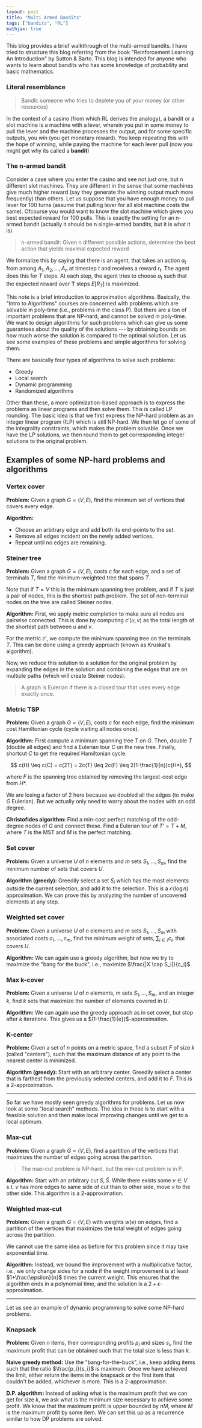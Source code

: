 ```yaml
---
layout: post
title: "Multi Armed Bandits"
tags: ["bandits", "RL"]
mathjax: true
---
```


This blog provides a brief walkthrough of the multi-armed bandits. I have tried to structure
this blog referring from the book "Reinforcement Learning: An Introduction" by Sutton & Barto.
This blog is intended for anyone who wants to learn about bandits who has some knowledge of probability
and basic mathematics.

### Literal resemblance

> Bandit: someone who tries to deplete you of your money (or other resources)

In the context of a casino (from which RL derives the analogy), a bandit or a slot machine
is a machine with a lever, wherein you put in some money to pull the lever and the machine 
processes the output, and for some specific outputs, you win (you get monetary reward). You keep
repeating this with the hope of winning, while paying the machine for each lever pull (now you might
get why its called a **bandit**)

### The n-armed bandit

Consider a case where you enter the casino and see not just one, but n different slot machines. They
are different in the sense that some machines give much higher reward (say they generate the winning 
output much more frequently) than others. Let us suppose that you have enough money to pull lever for 
100 turns (assume that pulling lever for all slot machine costs the same). Ofcourse you would want to 
know the slot machine which gives you best expected reward for 100 pulls. This is exactly the
setting for an n-armed bandit (actually it should be n single-armed bandits, but it is what it is)

> n-armed bandit: Given n different possible actions, determine the best action that yields maximal expected reward

We formalize this by saying that there is an agent, that takes an action $a_t$ from among ${A_1, A_2,\ldots,A_n}$
at timestep $t$ and receives a reward $r_t$. The agent does this for $T$ steps. At each step, the agent 
tries to choose $a_t$ such that the expected reward over **T** steps $E[R_T]$ is maximized. 

This note is a brief introduction to approximation algorithms. Basically, the "Intro to
Algorithms" courses are concerned with problems which are solvable in poly-time (i.e., problems
in the class P). But there are a ton of important problems that are NP-hard, and cannot
be solved in poly-time. We want to design algorithms for such problems which can give us
some guarantees about the quality of the solutions --- by obtaining bounds on how much
worse the solution is compared to the optimal solution. Let us see some examples of these
problems and simple algorithms for solving them.

There are basically four types of algorithms to solve such problems:

* Greedy
* Local search
* Dynamic programming
* Randomized algorithms

Other than these, a more optimization-based approach is to express the problems as linear
programs and then solve them. This is called LP rounding. The basic idea is that we first
express the NP-hard problem as an integer linear program (ILP) which is still NP-hard. We
then let go of some of the integrality constraints, which makes the problem solvable. Once
we have the LP solutions, we then round them to get corresponding integer solutions to the
original problem.

## Examples of some NP-hard problems and algorithms

### Vertex cover

**Problem:** Given a graph $G = (V,E)$, find the minimum set of vertices that covers every edge.

**Algorithm:**

- Choose an arbitrary edge and add both its end-points to the set.
- Remove all edges incident on the newly added vertices.
- Repeat until no edges are remaining.

### Steiner tree

**Problem:** Given a graph $G = (V,E)$, costs $c$ for each edge, and a set of terminals $T$, find
the minimum-weighted tree that spans $T$.

Note that if $T = V$ this is the minimum spanning tree problem, and if $T$ is just a pair of nodes,
this is the shortest path problem. The set of non-terminal nodes on the tree are called Steiner nodes.

**Algorithm:** First, we apply metric completion to make sure all nodes are pairwise connected. This
is done by computing $c'(u,v)$ as the total length of the shortest path between $u$ and $v$.

For the metric $c'$, we compute the minimum spanning tree on the terminals $T$. This can be done using
a greedy approach (known as Kruskal's algorithm).

Now, we reduce this solution to a solution for the original problem by expanding the edges in the 
solution and combining the edges that are on multiple paths (which will create Steiner nodes).

> A graph is Eulerian if there is a closed tour that uses every edge exactly once.

### Metric TSP

**Problem:** Given a graph $G = (V,E)$, costs $c$ for each edge, find the minimum cost Hamiltonian
cycle (cycle visiting all nodes once).

**Algorithm:** First compute a minimum spanning tree $T$ on $G$. Then, double $T$ (double all edges)
and find a Eulerian tour $C$ on the new tree. Finally, shortcut $C$ to get the required Hamiltonian
cycle.

$$ c(H) \leq c(C) = c(2T) = 2c(T) \leq 2c(F) \leq 2(1-\frac{1}{n})c(H*), $$

where $F$ is the spanning tree obtained by removing the largest-cost edge from $H*$.

We are losing a factor of 2 here because we doubled all the edges (to make $G$ Eulerian). But we actually
only need to worry about the nodes with an odd degree.

**Christofides algorithm:** Find a min-cost perfect matching of the odd-degree nodes of $G$ and connect these.
Find a Eulerian tour of $T' = T + M$, where $T$ is the MST and $M$ is the perfect matching.

### Set cover

**Problem:** Given a universe $U$ of $n$ elements and $m$ sets $S_1,\ldots,S_m$, find the minimum
number of sets that covers $U$.

**Algorithm (greedy):** Greedily select a set $S_i$ which has the most elements outside the current
selection, and add it to the selection. This is a $\mathcal{O}(\log n)$ approximation. We can prove this
by analyzing the number of uncovered elements at any step.

### Weighted set cover

**Problem:** Given a universe $U$ of $n$ elements and $m$ sets $S_1,\ldots,S_m$ with associated costs
$c_1,\ldots,c_m$, find the minimum weight of sets, $\sum_{i\in I}c_i$, that covers $U$.

**Algorithm:** We can again use a greedy algorithm, but now we try to maximize the "bang for the buck",
i.e., maximize $\frac{|X \cap S_i|}{c_i}$.

### Max k-cover

**Problem:** Given a universe $U$ of $n$ elements, $m$ sets $S_1,\ldots,S_m$, and an integer $k$, 
find $k$ sets that maximize the number of elements covered in $U$.

**Algorithm:** We can again use the greedy approach as in set cover, but stop after $k$ iterations.
This gives us a $(1-\frac{1}{e})$-approximation.

### K-center

**Problem:** Given a set of $n$ points on a metric space, find a subset $F$ of size $k$ (called "centers"), such that
the maximum distance of any point to the nearest center is minimized.

**Algorithm (greedy):** Start with an arbitrary center. Greedily select a center that is farthest from
the previously selected centers, and add it to $F$. This is a 2-approximation.

---

So far we have mostly seen greedy algorithms for problems. Let us now look at some "local search" methods.
The idea in these is to start with a feasible solution and then make local improving changes
until we get to a local optimum.

### Max-cut

**Problem:** Given a graph $G=(V,E)$, find a partition of the vertices that maximizes the number
of edges going across the partition.

> The max-cut problem is NP-hard, but the min-cut problem is in P.

**Algorithm:** Start with an arbitrary cut $S, \bar{S}$. While there exists some $v \in V$ s.t. $v$
has more edges to same side of cut than to other side, move $v$ to the other side. This algorithm is
a 2-approximation.

### Weighted max-cut

**Problem:** Given a graph $G=(V,E)$ with weights $w(e)$ on edges, find a partition of the vertices that 
maximizes the total weight of edges going across the partition.

We cannot use the same idea as before for this problem since it may take exponential time.

**Algorithm:** Instead, we bound the improvement with a multiplicative factor, i.e., we only
change sides for a node if the weight improvement is at least $1+\frac{\epsilon}{n}$ times the
current weight. This ensures that the algorithm ends in a polynomial time, and the solution is
a $2+\epsilon$-approximation.

---

Let us see an example of dynamic programming to solve some NP-hard problems.

### Knapsack

**Problem:** Given $n$ items, their corresponding profits $p_i$ and sizes $s_i$, find the maximum
profit that can be obtained such that the total size is less than $k$.

**Naive greedy method:** Use the "bang-for-the-buck", i.e., keep adding items such that the ratio
$\frac{p_i}{s_i}$ is maximum. Once we have achieved the limit, either return the items in the
knapsack or the first item that couldn't be added, whichever is more. This is a 2-approximation.

**D.P. algorithm:** Instead of asking what is the maximum profit that we can get for size $k$, we
ask what is the minimum size necessary to achieve some profit. We know that the maximum profit is upper
bounded by $nM$, where $M$ is the maximum profit by some item. We can set this up as a recurrence
similar to how DP problems are solved.
